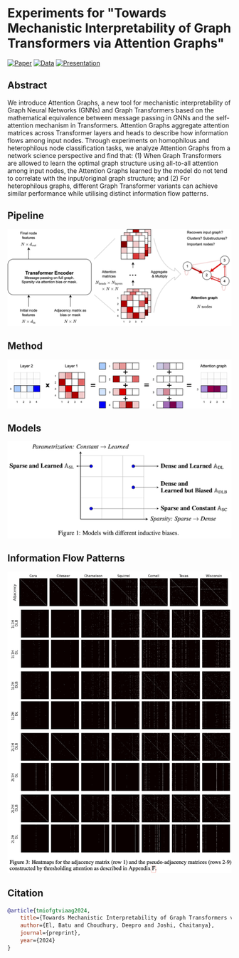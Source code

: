 # Experiments for "Towards Mechanistic Interpretability of Graph Transformers via Attention Graphs"

[![Paper](https://img.shields.io/badge/Paper-007ACC?style=for-the-badge&labelColor=007ACC)](https://arxiv.org/abs/2502.12352)
[![Data](https://img.shields.io/badge/Data-007ACC?style=for-the-badge&labelColor=007ACC)](https://drive.google.com/drive/folders/1rCwxa3mjwZ9m24sl7gttgiJ-dzUZoNt1?usp=sharing)
[![Presentation](https://img.shields.io/badge/Presentation-007ACC?style=for-the-badge&labelColor=007ACC)](https://github.com/batu-el/understanding-inductive-biases-of-gnns/blob/main/presentation.pdf)

## Abstract
We introduce Attention Graphs, a new tool for mechanistic interpretability of Graph Neural Networks (GNNs) and Graph Transformers based on the mathematical equivalence between message passing in GNNs and the self-attention mechanism in Transformers. Attention Graphs aggregate attention matrices across Transformer layers and heads to describe how information flows among input nodes. Through experiments on homophilous and heterophilous node classification tasks, we analyze Attention Graphs from a network science perspective and find that: (1) When Graph Transformers are allowed to learn the optimal graph structure using all-to-all attention among input nodes, the Attention Graphs learned by the model do not tend to correlate with the input/original graph structure; and (2) For heterophilous graphs, different Graph Transformer variants can achieve similar performance while utilising distinct information flow patterns.


## Pipeline
![Alt text](assets/pipeline.png)

## Method
![Alt text](assets/matmul.png)

## Models
![Alt text](assets/models.png)

## Information Flow Patterns
![Alt text](assets/heatmaps.png)

## Citation
```bibtex
@article{tmiofgtviaag2024,
    title={Towards Mechanistic Interpretability of Graph Transformers via Attention Graphs},
    author={El, Batu and Choudhury, Deepro and Joshi, Chaitanya},
    journal={preprint},
    year={2024}
}
